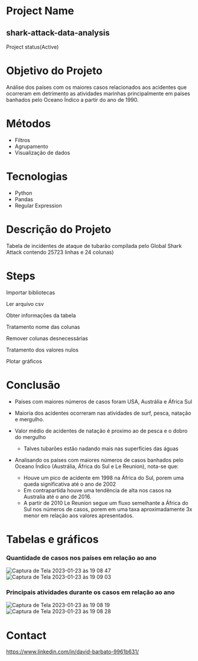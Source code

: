 
# Project Name
## shark-attack-data-analysis

  Project status(Active)
  
# Objetivo do Projeto

Análise dos países com os maiores casos relacionados aos acidentes que ocorreram em detrimento as atividades marinhas principalmente em países banhados pelo Oceano Índico a partir do ano de 1990.

# Métodos

  - Filtros
  - Agrupamento
  - Visualização de dados

# Tecnologias

  - Python
  - Pandas
  - Regular Expression
  
# Descrição do Projeto

   Tabela de incidentes de ataque de tubarão compilada pelo Global Shark Attack contendo 25723 linhas e 24 colunas)

# Steps

  Importar bibliotecas
  
  Ler arquivo csv
  
  Obter informações da tabela
  
  Tratamento nome das colunas
  
  Remover colunas desnecessárias 
  
  Tratamento dos valores nulos
  
  Plotar gráficos
  

# Conclusão

- Países com maiores números de casos foram USA, Austrália e África Sul 
- Maioria dos acidentes ocorreram nas atividades de surf, pesca, natação e mergulho. 
- Valor médio de acidentes de natação é proximo ao de pesca e o dobro do mergulho
	- Talves tubarões estão nadando mais nas superfícies das águas

- Analisando os países com maiores números de casos banhados pelo Oceano Índico (Austrália, África do Sul e Le Reunion), nota-se que:
	- Houve um pico de acidente em 1998 na África do Sul, porem uma queda significativa até o ano de 2002
	- Em contrapartida houve uma tendência de alta nos casos na Australia até o ano de 2016.
	-  A partir de 2010 Le Reunion segue um fluxo semelhante a África do Sul nos números de casos, porem em uma taxa aproximadamente 3x menor em relação aos valores apresentados.

# Tabelas e gráficos

### Quantidade de casos nos países em relação ao ano

![Captura de Tela 2023-01-23 às 19 08 47](https://user-images.githubusercontent.com/92690205/214161299-2f534d9d-23bc-4177-a16b-df4358e6e6eb.png)
![Captura de Tela 2023-01-23 às 19 09 03](https://user-images.githubusercontent.com/92690205/214160986-35698b9c-0bfe-49c3-9b05-cfd2391fa868.png)

### Principais atividades durante os casos em relação ao ano
![Captura de Tela 2023-01-23 às 19 08 19](https://user-images.githubusercontent.com/92690205/214161607-86a0559d-6cad-4510-ae4d-d0697a2bb23f.png)
![Captura de Tela 2023-01-23 às 19 08 28](https://user-images.githubusercontent.com/92690205/214161508-84625bd9-7170-49f5-a3fd-5563a373ec79.png)


  
# Contact
  https://www.linkedin.com/in/david-barbato-9961b631/

